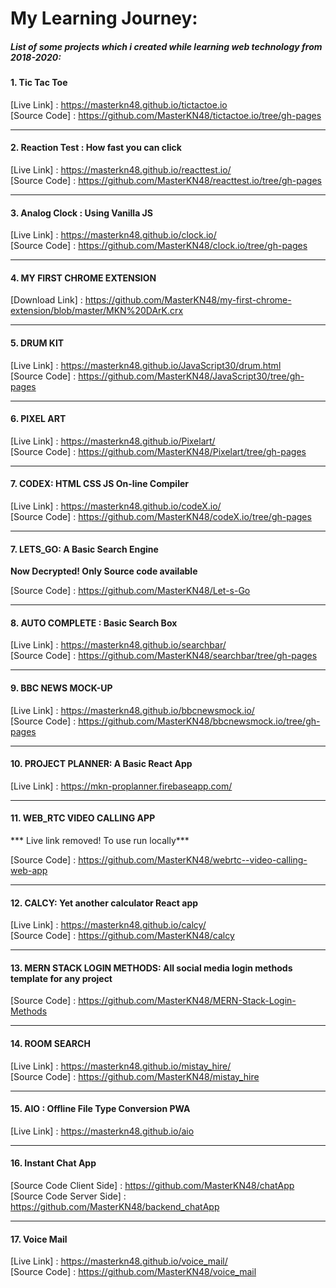 # My Learning Journey:

##### List of some projects which i created while learning web technology from 2018-2020:

#### 1. Tic Tac Toe

[Live Link] : https://masterkn48.github.io/tictactoe.io <br/>
[Source Code] : https://github.com/MasterKN48/tictactoe.io/tree/gh-pages

------

#### 2. Reaction Test : How fast you can click

[Live Link] : https://masterkn48.github.io/reacttest.io/ <br/>
[Source Code] : https://github.com/MasterKN48/reacttest.io/tree/gh-pages

<hr/>

#### 3. Analog Clock : Using Vanilla JS

[Live Link] : https://masterkn48.github.io/clock.io/ <br/>
[Source Code] : https://github.com/MasterKN48/clock.io/tree/gh-pages

<hr/>

#### 4. MY FIRST CHROME EXTENSION

[Download Link] : https://github.com/MasterKN48/my-first-chrome-extension/blob/master/MKN%20DArK.crx

<hr/>

#### 5. DRUM KIT

[Live Link] : https://masterkn48.github.io/JavaScript30/drum.html <br/>
[Source Code] : https://github.com/MasterKN48/JavaScript30/tree/gh-pages

<hr/>

#### 6. PIXEL ART

[Live Link] : https://masterkn48.github.io/Pixelart/ <br/>
[Source Code] : https://github.com/MasterKN48/Pixelart/tree/gh-pages

<hr/>

#### 7. CODEX: HTML CSS JS On-line Compiler

[Live Link] : https://masterkn48.github.io/codeX.io/ <br/>
[Source Code] : https://github.com/MasterKN48/codeX.io/tree/gh-pages

<hr/>

#### 7. LETS_GO: A Basic Search Engine

**Now Decrypted! Only Source code available**

[Source Code] : https://github.com/MasterKN48/Let-s-Go

<hr/>

#### 8. AUTO COMPLETE : Basic Search Box

[Live Link] : https://masterkn48.github.io/searchbar/ <br/> 
[Source Code] : https://github.com/MasterKN48/searchbar/tree/gh-pages

<hr/>

#### 9. BBC NEWS MOCK-UP

[Live Link] : https://masterkn48.github.io/bbcnewsmock.io/ <br/>
[Source Code] : https://github.com/MasterKN48/bbcnewsmock.io/tree/gh-pages

<hr/>

#### 10. PROJECT  PLANNER: A Basic React App

[Live Link] : https://mkn-proplanner.firebaseapp.com/

<hr/>

#### 11. WEB_RTC VIDEO CALLING APP

*** Live link removed! To use run locally***

[Source Code] : https://github.com/MasterKN48/webrtc--video-calling-web-app

<hr/>

#### 12. CALCY: Yet another calculator React app

[Live Link] : https://masterkn48.github.io/calcy/ <br/>
[Source Code] : https://github.com/MasterKN48/calcy

<hr/>

#### 13. MERN STACK LOGIN METHODS: All social media login methods template for any project

[Source Code] : https://github.com/MasterKN48/MERN-Stack-Login-Methods

<hr/>

#### 14. ROOM SEARCH

[Live Link] : https://masterkn48.github.io/mistay_hire/ <br/>
[Source Code] : https://github.com/MasterKN48/mistay_hire



<hr/>

#### 15. AIO : Offline File Type Conversion PWA 

[Live Link] : https://masterkn48.github.io/aio

<hr/>

#### 16. Instant Chat App

[Source Code Client Side] : https://github.com/MasterKN48/chatApp <br/>
[Source Code Server Side] : https://github.com/MasterKN48/backend_chatApp

<hr/>

#### 17. Voice Mail

[Live Link] : https://masterkn48.github.io/voice_mail/ <br/>
[Source Code] : https://github.com/MasterKN48/voice_mail
